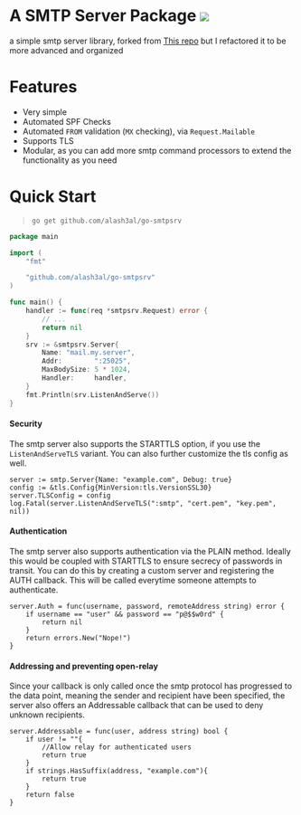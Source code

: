 A SMTP Server Package [![](https://img.shields.io/badge/godoc-reference-5272B4.svg?style=flat-square)](https://godoc.org/github.com/alash3al/go-smtpsrv)
=============================
a simple smtp server library, forked from [This repo](http://github.com/murphysean/smtp) but I refactored it to be more advanced and organized

Features
=========
- Very simple
- Automated SPF Checks
- Automated `FROM` validation (`MX` checking), via `Request.Mailable`
- Supports TLS
- Modular, as you can add more smtp command processors to extend the functionality as you need

Quick Start
===========
> `go get github.com/alash3al/go-smtpsrv`

```go
package main

import (
	"fmt"

	"github.com/alash3al/go-smtpsrv"
)

func main() {
	handler := func(req *smtpsrv.Request) error {
		// ...
		return nil
	}
	srv := &smtpsrv.Server{
		Name: "mail.my.server",
		Addr:        ":25025",
		MaxBodySize: 5 * 1024,
		Handler:     handler,
	}
	fmt.Println(srv.ListenAndServe())
}

```

#### Security

The smtp server also supports the STARTTLS option, if you use the `ListenAndServeTLS` variant.
You can also further customize the tls config as well.

	server := smtp.Server{Name: "example.com", Debug: true}
	config := &tls.Config{MinVersion:tls.VersionSSL30}
	server.TLSConfig = config
	log.Fatal(server.ListenAndServeTLS(":smtp", "cert.pem", "key.pem", nil))

#### Authentication

The smtp server also supports authentication via the PLAIN method. Ideally this would be 
coupled with STARTTLS to ensure secrecy of passwords in transit. You can do this by creating 
a custom server and registering the AUTH callback. This will be called everytime someone 
attempts to authenticate.

	server.Auth = func(username, password, remoteAddress string) error {
		if username == "user" && password == "p@$$w0rd" {
			return nil
		}
		return errors.New("Nope!")
	}

#### Addressing and preventing open-relay

Since your callback is only called once the smtp protocol has progressed to the data point, 
meaning the sender and recipient have been specified, the server also offers an Addressable 
callback that can be used to deny unknown recipients.

	server.Addressable = func(user, address string) bool {
		if user != ""{
			//Allow relay for authenticated users
			return true
		}
		if strings.HasSuffix(address, "example.com"){
			return true
		}
		return false
	}
